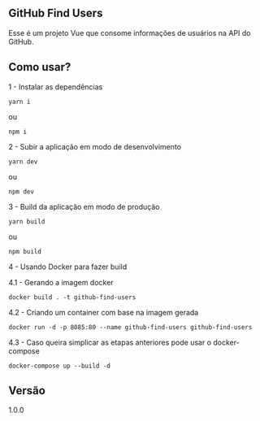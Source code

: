 ## GitHub Find Users

Esse é um projeto Vue que consome informações de usuários na API do GitHub.

## Como usar?

1 - Instalar as dependências

```
yarn i
```

ou

```
npm i
```

2 - Subir a aplicação em modo de desenvolvimento

```
yarn dev
```

ou

```
npm dev
```

3 - Build da aplicação em modo de produção

```
yarn build
```

ou

```
npm build
```

4 - Usando Docker para fazer build

4.1 - Gerando a imagem docker

```
docker build . -t github-find-users
```

4.2 - Criando um container com base na imagem gerada

```
docker run -d -p 8085:80 --name github-find-users github-find-users
```

4.3 - Caso queira simplicar as etapas anteriores pode usar o docker-compose

```
docker-compose up --build -d
```

## Versão

1.0.0
